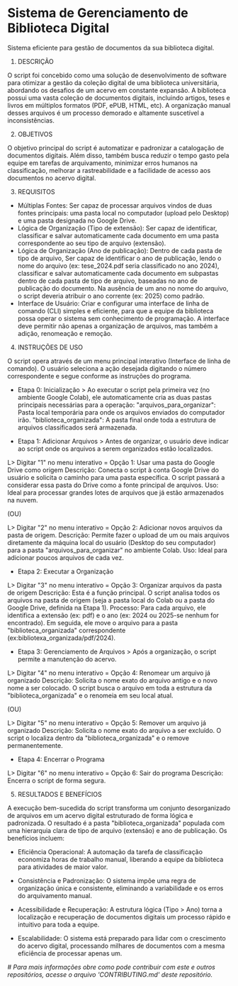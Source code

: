 # Sistema de Gerenciamento de Biblioteca Digital
Sistema eficiente para gestão de documentos da sua biblioteca digital.

1. DESCRIÇÃO
   
O script foi concebido como uma solução de desenvolvimento de software para otimizar a gestão da coleção digital de uma biblioteca universitária, abordando os desafios de um acervo em constante expansão. A biblioteca possui uma vasta coleção de documentos digitais, incluindo artigos, teses e livros em múltiplos formatos (PDF, ePUB, HTML, etc). A organização manual desses arquivos é um processo demorado e altamente suscetível a inconsistências. 

2. OBJETIVOS

O objetivo principal do script é automatizar e padronizar a catalogação de documentos digitais. Além disso, também busca reduzir o tempo gasto pela equipe em tarefas de arquivamento, minimizar erros humanos na classificação, melhorar a rastreabilidade e a facilidade de acesso aos documentos no acervo digital.

3. REQUISITOS

- Múltiplas Fontes: Ser capaz de processar arquivos vindos de duas fontes principais: uma pasta local no computador (upload pelo Desktop) e uma pasta designada no Google Drive.
- Lógica de Organização (Tipo de extensão): Ser capaz de identificar, classificar e salvar automaticamente cada documento em uma pasta correspondente ao seu tipo de arquivo (extensão).
- Lógica de Organização (Ano de publicação): Dentro de cada pasta de tipo de arquivo, Ser capaz de identificar o ano de publicação, lendo o nome do arquivo (ex: tese_2024.pdf seria classificado no ano 2024), classificar e salvar automaticamente cada documento em subpastas dentro de cada pasta de tipo de arquivo, baseadas no ano de publicação do documento. Na ausência de um ano no nome do arquivo, o script deveria atribuir o ano corrente (ex: 2025) como padrão.
- Interface de Usuário: Criar e configurar uma interface de linha de comando (CLI) simples e eficiente, para que a equipe da biblioteca possa operar o sistema sem conhecimento de programação. A interface deve permitir não apenas a organização de arquivos, mas também a adição, renomeação e remoção.

4. INSTRUÇÕES DE USO

O script opera através de um menu principal interativo (Interface de linha de comando). O usuário seleciona a ação desejada digitando o número correspondente e segue conforme as instruções do programa.

- Etapa 0: Inicialização > Ao executar o script pela primeira vez (no ambiente Google Colab), ele automaticamente cria as duas pastas principais necessárias para a operação:
"arquivos_para_organizar": Pasta local temporária para onde os arquivos enviados do computador irão.
"biblioteca_organizada": A pasta final onde toda a estrutura de arquivos classificados será armazenada.

- Etapa 1: Adicionar Arquivos > Antes de organizar, o usuário deve indicar ao script onde os arquivos a serem organizados estão localizados.
  
L> Digitar "1" no menu interativo = Opção 1: Usar uma pasta do Google Drive como origem
Descrição: Conecta o script à conta Google Drive do usuário e solicita o caminho para uma pasta específica. O script passará a considerar essa pasta do Drive como a fonte principal de arquivos.
Uso: Ideal para processar grandes lotes de arquivos que já estão armazenados na nuvem.

(OU)

L> Digitar "2" no menu interativo = Opção 2: Adicionar novos arquivos da pasta de origem.
Descrição: Permite fazer o upload de um ou mais arquivos diretamente da máquina local do usuário (Desktop do seu computador) para a pasta "arquivos_para_organizar" no ambiente Colab.
Uso: Ideal para adicionar poucos arquivos de cada vez.

- Etapa 2: Executar a Organização
  
L> Digitar "3" no menu interativo = Opção 3: Organizar arquivos da pasta de origem
Descrição: Esta é a função principal. O script analisa todos os arquivos na pasta de origem (seja a pasta local do Colab ou a pasta do Google Drive, definida na Etapa 1).
Processo: Para cada arquivo, ele identifica a extensão (ex: pdf) e o ano (ex: 2024 ou 2025-se nenhum for encontrado). Em seguida, ele move o arquivo para a pasta "biblioteca_organizada" correspondente (ex:bibliotexa_organizada/pdf/2024).

- Etapa 3: Gerenciamento de Arquivos > Após a organização, o script permite a manutenção do acervo.

L> Digitar "4" no menu interativo = Opção 4: Renomear um arquivo já organizado
Descrição: Solicita o nome exato do arquivo antigo e o novo nome a ser colocado. O script busca o arquivo em toda a estrutura da "biblioteca_organizada" e o renomeia em seu local atual.

(OU)

L> Digitar "5" no menu interativo = Opção 5: Remover um arquivo já organizado
Descrição: Solicita o nome exato do arquivo a ser excluído. O script o localiza dentro da "biblioteca_organizada" e o remove permanentemente.

- Etapa 4: Encerrar o Programa
  
L> Digitar "6" no menu interativo = Opção 6: Sair do programa
Descrição: Encerra o script de forma segura.

5. RESULTADOS E BENEFÍCIOS

A execução bem-sucedida do script transforma um conjunto desorganizado de arquivos em um acervo digital estruturado de forma lógica e padronizada. O resultado é a pasta "biblioteca_organizada" populada com uma hierarquia clara de tipo de arquivo (extensão) e ano de publicação. Os benefícios incluem:

- Eficiência Operacional: A automação da tarefa de classificação economiza horas de trabalho manual, liberando a equipe da biblioteca para atividades de maior valor.

- Consistência e Padronização: O sistema impõe uma regra de organização única e consistente, eliminando a variabilidade e os erros do arquivamento manual.

- Acessibilidade e Recuperação: A estrutura lógica (Tipo > Ano) torna a localização e recuperação de documentos digitais um processo rápido e intuitivo para toda a equipe.

- Escalabilidade: O sistema está preparado para lidar com o crescimento do acervo digital, processando milhares de documentos com a mesma eficiência de processar apenas um.

*# Para mais informações obre como pode contribuir com este e outros repositórios, acesse o arquivo 'CONTRIBUTING.md' deste repositório.*
